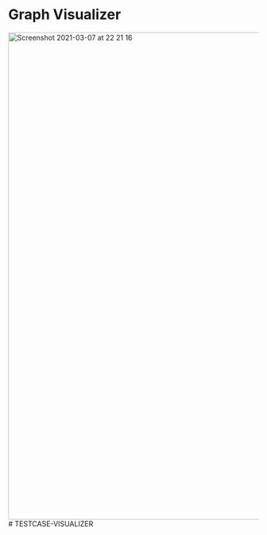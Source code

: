 # Graph Visualizer
<img width="982" alt="Screenshot 2021-03-07 at 22 21 16" src="https://user-images.githubusercontent.com/31537546/110247694-86989a00-7f93-11eb-8231-428c16ce2075.png">#   T E S T C A S E - V I S U A L I Z E R  
 
